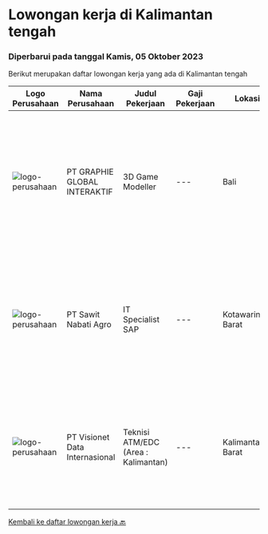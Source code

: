 
  # Lowongan kerja di Kalimantan tengah

  ### Diperbarui pada tanggal Kamis, 05 Oktober 2023

  Berikut merupakan daftar lowongan kerja yang ada di Kalimantan tengah

  |Logo Perusahaan | Nama Perusahaan | Judul Pekerjaan | Gaji Pekerjaan | Lokasi | Deskripsi | Tanggal diunggah | Pranala |
  | -------------- | --------------- | --------------- | --------- | --------- | -------------- | ------- | ----------- |
  |![logo-perusahaan](https://image-service-cdn.seek.com.au/4cf2a680e40684f2c1e45f1d04725525a26ebc67/ee4dce1061f3f616224767ad58cb2fc751b8d2dc)|PT GRAPHIE GLOBAL INTERAKTIF|3D Game Modeller|---|Bali|Job Responsibilities: Creating 3D Model character for game Smoothing a 3D file Editing 3D File UV Unwrap texturing Humanoid Rigging Required Software...|Selasa, 03 Oktober 2023|https://www.jobstreet.co.id/id/job/3d-game-modeller-4486438?token=0~73f39f27-7142-4eec-a22e-3d35c499c23b&sectionRank=1&jobId=jobstreet-id-job-4486438|
|![logo-perusahaan](https://image-service-cdn.seek.com.au/662fa82e07a2b22b01edafb573189e6a00ca0ff7/ee4dce1061f3f616224767ad58cb2fc751b8d2dc)|PT Sawit Nabati Agro|IT Specialist SAP|---|Kotawaringin Barat|Requirement : Bachelor of D3/S1 Information Systems / Informatics Engineering / Computer Engineering Have SAP Experience and a minimum of 2 years...|Rabu, 04 Oktober 2023|https://www.jobstreet.co.id/id/job/it-specialist-sap-4488139?token=0~73f39f27-7142-4eec-a22e-3d35c499c23b&sectionRank=2&jobId=jobstreet-id-job-4488139|
|![logo-perusahaan](https://image-service-cdn.seek.com.au/84d23b3586ee4efd70ea62878095fcc6b1639e33/ee4dce1061f3f616224767ad58cb2fc751b8d2dc)|PT Visionet Data Internasional|Teknisi ATM/EDC (Area : Kalimantan)|---|Kalimantan Barat|*) Menangani kebutuhan pelanggan di lokasi pelanggan agar terpenuhi SLA yang telah ditentukan.*) Menganalisa problem/case dengan akurat untuk...|Selasa, 12 September 2023|https://www.jobstreet.co.id/id/job/teknisi-atm-edc-area-%3A-kalimantan-4466719?token=0~73f39f27-7142-4eec-a22e-3d35c499c23b&sectionRank=3&jobId=jobstreet-id-job-4466719|


  [Kembali ke daftar lowongan kerja 🔙](../README.md#daftar-lowongan-kerja)
  